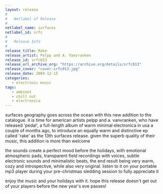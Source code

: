 ```yaml
---
layout: release
#
#   Netlabel of Release
#
netlabel_name: surfaces
netlabel_id: srfc
#
#   Release Info
#
release_title: Rake
release_artist: Pelpp and A. Vanvranken
release_id: srfc013
release_url_archive_org: "https://archive.org/details/srfc013"
release_cover: "cover-srfc013.jpg"
release_date: 2004-12-15
categories:
   - electronic music
tags:
   - ambient
   - chill out
   - electronica
---
```

surfaces geography goes across the ocean with this new addition to the catalogue. it is time for american artists pelpp and a. vanvranken, who have released 'pedal', a full-length album of warm minimal electronica in usa a couple of months ago, to introduce an equally warm and distinctive ep called 'rake' as the 13th surfaces release. given the superb quality of their music, this addition is more than welcome

the sounds create a perfect mood before the holidays, with emotional atmospheric pads, transparent field recordings with voices, subtle electronic sounds and minimalistic beats, the end result being very warm, cozy and introspective, while also very original. listen to it on your portable mp3 player during your pre-christmas sledding session to fully appreciate it

enjoy the music and your holidays with it. hope this release doesn't get out of your players before the new year's eve passes!
